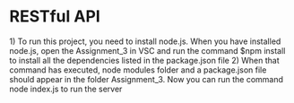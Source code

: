 <h1>RESTful API</h1>
<p>
    1) To run this project, you need to install node.js.
    When you have installed node.js, open the Assignment_3 in VSC and run the command $npm install<br> 
    to install all the dependencies listed in the package.json file
    2) When that command has executed, node modules folder and a package.json file should appear in the folder Assignment_3. Now you can run the command<br>
    node index.js to run the server
</p>